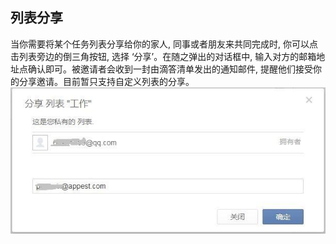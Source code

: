 ## 列表分享
当你需要将某个任务列表分享给你的家人, 同事或者朋友来共同完成时, 你可以点击列表旁边的倒三角按钮, 选择 ‘分享’。在随之弹出的对话框中, 输入对方的邮箱地址点确认即可。被邀请者会收到一封由滴答清单发出的通知邮件, 提醒他们接受你的分享邀请。目前暂只支持自定义列表的分享。![](../images/image015.jpg)
